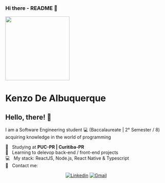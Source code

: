 ### Hi there - README 👋
<img align="center" height="200px" width="auto" src="https://static01.nyt.com/images/2017/12/25/us/25xp-McCandless-obit-1/25xp-McCandless--obit-1-superJumbo-v2.jpg">

# Kenzo De Albuquerque

## Hello, there! 👋

I am a Software Engineering student :computer: (Baccalaureate | 2° Semester / 8) acquiring knowledge in the world of programming

 :rocket:  &nbsp; Studying at **PUC-PR | Curitiba-PR**
 <br/> :purple_heart: &nbsp; Learning to delevop back-end / front-end projects
 <br/> :computer: &nbsp; My stack: ReactJS, Node.js, React Native & Typescript
 <br/> :email: &nbsp; Contact me: 

<div align="center">

<a href="https://www.linkedin.com/in/kenzoalbuq/"><img src="https://img.shields.io/badge/-KenzoDeAlbuquerque-blue?style=for-the-badge&logo=Linkedin&logoColor=white&link=https://www.linkedin.com/in/kenzo-albuquerque-software-engineering/" alt="Linkedin"/></a>
<a href="mailto:contact@kenzoalbuqk.me"><img src="https://img.shields.io/badge/-contact@kenzoalbuqk.me-c14438?style=for-the-badge&logo=Gmail&logoColor=white&link=mailto:contact@kenzoalbuq@.me" alt="Gmail"/></a>

</div>
